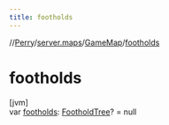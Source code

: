 ```yaml
---
title: footholds
---
```

//[Perry](../../../index.html)/[server.maps](../index.html)/[GameMap](index.html)/[footholds](footholds.html)



# footholds



[jvm]\
var [footholds](footholds.html): [FootholdTree](../-foothold-tree/index.html)? = null




